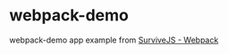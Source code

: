# webpack-demo
webpack-demo app example from [SurviveJS - Webpack](https://github.com/survivejs/webpack-book)
